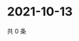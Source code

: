 # 2021-10-13

共 0 条

<!-- BEGIN -->
<!-- 最后更新时间 Wed Oct 13 2021 15:14:41 GMT+0800 (China Standard Time) -->

<!-- END -->
